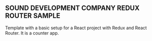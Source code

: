 ## SOUND DEVELOPMENT COMPANY REDUX ROUTER SAMPLE

Template with a basic setup for a React project with Redux and React Router. It is a counter app.

